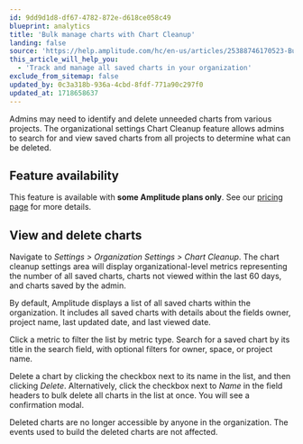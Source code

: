 ```yaml
---
id: 9dd9d1d8-df67-4782-872e-d618ce058c49
blueprint: analytics
title: 'Bulk manage charts with Chart Cleanup'
landing: false
source: 'https://help.amplitude.com/hc/en-us/articles/25388746170523-Bulk-manage-charts-with-Chart-Cleanup'
this_article_will_help_you:
  - 'Track and manage all saved charts in your organization'
exclude_from_sitemap: false
updated_by: 0c3a318b-936a-4cbd-8fdf-771a90c297f0
updated_at: 1718658637
---
```

Admins may need to identify and delete unneeded charts from various projects. The organizational settings Chart Cleanup feature allows admins to search for and view saved charts from all projects to determine what can be deleted.

## Feature availability
This feature is available with **some Amplitude plans only**. See our [pricing page](https://amplitude.com/pricing) for more details.

## View and delete charts
Navigate to _Settings  > Organization Settings > Chart Cleanup_. The chart cleanup settings area will display organizational-level metrics representing the number of all saved charts, charts not viewed within the last 60 days, and charts saved by the admin. 

By default, Amplitude displays a list of all saved charts within the organization. It includes all saved charts with details about the fields owner, project name, last updated date, and last viewed date.

Click a metric to filter the list by metric type. Search for a saved chart by its title in the search field, with optional filters for owner, space, or project name.

Delete a chart by clicking the checkbox next to its name in the list, and then clicking *Delete*. Alternatively, click the checkbox next to *Name* in the field headers to bulk delete all charts in the list at once. You will see a confirmation modal.

Deleted charts are no longer accessible by anyone in the organization. The events used to build the deleted charts are not affected.